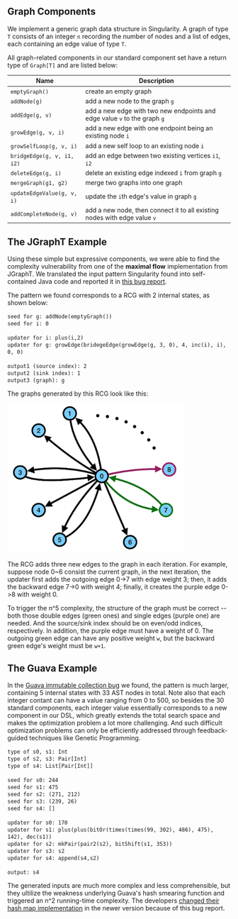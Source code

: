 ## Graph Components

We implement a generic graph data structure in Singularity. A graph of type `T` consists of an integer `n` recording the number of nodes and a list of edges, each containing an edge value of type `T`.

All graph-related components in our standard component set have a return type of `Graph[T]` and are listed below:

Name              | Description
------------------|-------------
`emptyGraph()`    |  create an empty graph
`addNode(g)`      |  add a new node to the graph `g`
`addEdge(g, v)`   |  add a new edge with two new endpoints and edge value `v` to the graph `g`
`growEdge(g, v, i)` |  add a new edge with one endpoint being an existing node `i`
`growSelfLoop(g, v, i)` |  add a new self loop to an existing node `i`
`bridgeEdge(g, v, i1, i2)` |  add an edge between two existing vertices `i1`, `i2`
`deleteEdge(g, i)`  |  delete an existing edge indexed `i` from graph `g`
`mergeGraph(g1, g2)` |  merge two graphs into one graph
`updateEdgeValue(g, v, i)`  |  update the `i`th edge's value in graph `g`
`addCompleteNode(g, v)`  |  add a new node, then connect it to all existing nodes with edge value `v`


## The JGraphT Example

Using these simple but expressive components, we were able to find the complexity vulnerability from one of the **maximal flow** implementation from JGraphT. We translated the input pattern Singularity found into self-contained Java code and reported it in [this bug report](https://github.com/jgrapht/jgrapht/issues/461).

The pattern we found corresponds to a RCG with 2 internal states, as shown below:

```
seed for g: addNode(emptyGraph())
seed for i: 0

updater for i: plus(i,2)
updater for g: growEdge(bridegeEdge(growEdge(g, 3, 0), 4, inc(i), i), 0, 0)

output1 (source index): 2
output2 (sink index): 1
output3 (graph): g
```

The graphs generated by this RCG look like this:

<img width='400' src="images/Singularity_JGraphT.png">

The RCG adds three new edges to the graph in each iteration. For example, suppose node 0~6 consist the current graph, in the next iteration, the updater first adds the outgoing edge 0->7 with edge weight 3; then, it adds the backward edge 7->0 with weight 4; finally, it creates the purple edge 0->8 with weight 0.

To trigger the n^5 complexity, the structure of the graph must be correct -- both those double edges (green ones) and single edges (purple one) are needed. And the source/sink index should be on even/odd indices, respectively. In addition, the purple edge must have a weight of 0. The outgoing green edge can have any positive weight `w`, but the backward green edge's weight must be `w+1`.


## The Guava Example

In the [Guava immutable collection bug](https://github.com/google/guava/issues/3015) we found, the pattern is much larger, containing 5 internal states with 33 AST nodes in total. Note also that each integer contant can have a value ranging from 0 to 500, so besides the 30 standard components, each integer value essentially corresponds to a new component in our DSL, which greatly extends the total search space and makes the optimization problem a lot more challenging. And such difficult optimization problems can only be efficiently addressed through feedback-guided techniques like Genetic Programming.


```
type of s0, s1: Int
type of s2, s3: Pair[Int]
type of s4: List[Pair[Int]]

seed for s0: 244
seed for s1: 475
seed for s2: (271, 212)
seed for s3: (239, 26)
seed for s4: []

updater for s0: 170
updater for s1: plus(plus(bitOr(times(times(99, 302), 486), 475), 142), dec(s1))
updater for s2: mkPair(pair2(s2), bitShift(s1, 353))
updater for s3: s2
updater for s4: append(s4,s2)

output: s4
```

The generated inputs are much more complex and less comprehensible, but they ultilize the weakness underlying Guava's hash smearing function and triggered an n^2 running-time complexity. The developers [changed their hash map implementation](https://github.com/sebasjm/guava/commit/604ee482b59af64be897d6e3350690790f9feccf) in the newer version because of this bug report.
